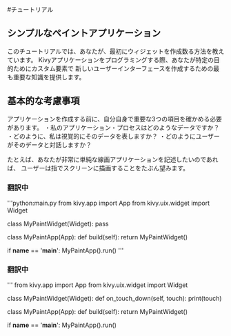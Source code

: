 #チュートリアル
## シンプルなペイントアプリケーション

このチュートリアルでは、あなたが、最初にウィジェットを作成数る方法を教えています。
Kivyアプリケーションをプログラミングする際、あなたが特定の目的ためにカスタム要素で
新しいユーザーインターフェースを作成するための最も重要な知識を提供します。

## 基本的な考慮事項
アプリケーションを作成する前に、自分自身で重要な3つの項目を確かめる必要があります。
・私のアプリケーション・プロセスはどのようなデータですか？
・どのように、私は視覚的にそのデータを表しますか？
・どのようにユーザーがそのデータと対話しますか？

たとえば、あなたが非常に単純な線画アプリケーションを記述したいのであれば、
ユーザーは指でスクリーンに描画することをたぶん望みます。


### 翻訳中

'''python:main.py
from kivy.app import App
from kivy.uix.widget import Widget


class MyPaintWidget(Widget):
    pass


class MyPaintApp(App):
    def build(self):
        return MyPaintWidget()


if __name__ == '__main__':
    MyPaintApp().run()
'''

### 翻訳中

'''
from kivy.app import App
from kivy.uix.widget import Widget


class MyPaintWidget(Widget):
    def on_touch_down(self, touch):
        print(touch)


class MyPaintApp(App):
    def build(self):
        return MyPaintWidget()


if __name__ == '__main__':
    MyPaintApp().run()
```

